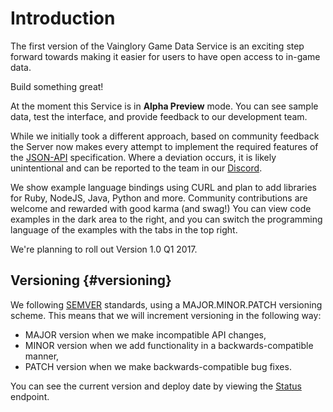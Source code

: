 # Introduction

The first version of the Vainglory Game Data Service is an exciting step forward towards making it easier for users to have open access to in-game data.

Build something great!

At the moment this Service is in **Alpha Preview** mode. You can see sample data, test the interface, and provide feedback to our development team.

While we initially took a different approach, based on community feedback the Server now makes every attempt to implement the required features of the [JSON-API](http://jsonapi.org/) specification. Where a deviation occurs, it is likely unintentional and can be reported to the team in our [Discord](https://discord.me/vaingloryapi).

We show example language bindings using CURL and plan to add libraries for Ruby, NodeJS, Java, Python and more. Community contributions are welcome and rewarded with good karma \(and swag!\) You can view code examples in the dark area to the right, and you can switch the programming language of the examples with the tabs in the top right.

We're planning to roll out Version 1.0 Q1 2017.

## Versioning {#versioning}

We following [SEMVER](http://semver.org/) standards, using a MAJOR.MINOR.PATCH versioning scheme. This means that we will increment versioning in the following way:

* MAJOR version when we make incompatible API changes,
* MINOR version when we add functionality in a backwards-compatible manner,
* PATCH version when we make backwards-compatible bug fixes.

You can see the current version and deploy date by viewing the [Status](https://api.dc01.gamelockerapp.com/status) endpoint.
